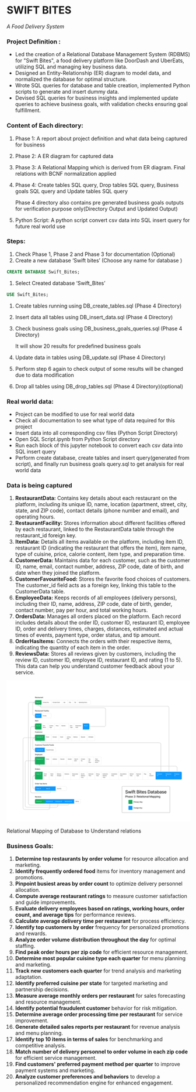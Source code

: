 # SWIFT BITES

*A Food Delivery System*

### Project Definition :

- Led the creation of a Relational Database Management System (RDBMS) for "Swift Bites", a food delivery platform like DoorDash and UberEats, utilizing SQL and managing key business data.
- Designed an Entity-Relationship (ER) diagram to model data, and normalized the database for optimal structure.
- Wrote SQL queries for database and table creation, implemented Python scripts to generate and insert dummy data.
- Devised SQL queries for business insights and implemented update queries to achieve business goals, with validation checks ensuring goal fulfillment.

### Content of Each directory:

1. Phase 1: A report about project definition and what data being captured for business
2. Phase 2: A ER diagram for captured data
3. Phase 3: A Relational Mapping which is derived from ER diagram. Final relations with BCNF normalization applied
4. Phase 4: Create tables SQL query, Drop tables SQL query, Business goals SQL query and Update tables SQL query
    
    Phase 4 directory also contains pre generated business goals outputs for verification purpose only(Directory Output and Updated Output)
    
5. Python Script: A python script convert csv data into SQL insert query for future real world use

### Steps:

1. Check Phase 1, Phase 2 and Phase 3 for documentation (Optional)
2. Create a new database ‘Swift bites’ (Choose any name for database )

```sql
CREATE DATABASE Swift_Bites;
```

1. Select Created database ‘Swift_Bites’

```sql
USE Swift_Bites;
```

1. Create tables running using DB_create_tables.sql (Phase 4 Directory)
2. Insert data all tables using DB_insert_data.sql (Phase 4 Directory)
3. Check business goals using DB_business_goals_queries.sql (Phase 4 Directory)
    
    It will show 20 results for predefined business goals
    
4. Update data in tables using DB_update.sql (Phase 4 Directory)
5. Perform step 6 again to check output of some results will be changed due to data modification
6. Drop all tables using DB_drop_tables.sql (Phase 4 Directory)(optional)

### Real world data:

- Project can be modified to use for real world data
- Check all documentation to see what type of data required for this project
- Insert data into  all corresponding csv files (Python Script Directory)
- Open SQL Script.ipynb from Python Script directory
- Run each block of this jupyter notebook to convert each csv data into SQL insert query
- Perform create database, create tables and insert query(generated from script), and finally run business goals query.sql to get analysis for real world data

### Data is being captured

1. **RestaurantData:** Contains key details about each restaurant on the platform, including its unique ID, name, location (apartment, street, city, state, and ZIP code), contact details (phone number and email), and operating hours.
2. **RestaurantFacility:** Stores information about different facilities offered by each restaurant, linked to the RestaurantData table through the restaurant_id foreign key.
3. **ItemData:** Details all items available on the platform, including item ID, restaurant ID (indicating the restaurant that offers the item), item name, type of cuisine, price, calorie content, item type, and preparation time.
4. **CustomerData:** Maintains data for each customer, such as the customer ID, name, email, contact number, address, ZIP code, date of birth, and date when they joined the platform.
5. **CustomerFavouriteFood:** Stores the favorite food choices of customers. The customer_id field acts as a foreign key, linking this table to the CustomerData table.
6. **EmployeeData:** Keeps records of all employees (delivery persons), including their ID, name, address, ZIP code, date of birth, gender, contact number, pay per hour, and total working hours.
7. **OrdersData:** Manages all orders placed on the platform. Each record includes details about the order ID, customer ID, restaurant ID, employee ID, order and delivery times, charges, distances, estimated and actual times of events, payment type, order status, and tip amount.
8. **OrderHasItems:** Connects the orders with their respective items, indicating the quantity of each item in the order.
9. **ReviewsData:** Stores all reviews given by customers, including the review ID, customer ID, employee ID, restaurant ID, and rating (1 to 5). This data can help you understand customer feedback about your service.

![Relational Mapping of Database to Understand relations](https://raw.githubusercontent.com/EliteArrow/swift-bites-databse/main/Phase%203/Relational%20Mapping.png)

Relational Mapping of Database to Understand relations

### Business Goals:

1. **Determine top restaurants by order volume** for resource allocation and marketing.
2. **Identify frequently ordered food** items for inventory management and promotions.
3. **Pinpoint busiest areas by order count** to optimize delivery personnel allocation.
4. **Compute average restaurant ratings** to measure customer satisfaction and guide improvements.
5. **Evaluate delivery employees based on ratings, working hours, order count, and average tips** for performance reviews.
6. **Calculate average delivery time per restaurant** for process efficiency.
7. **Identify top customers by order** frequency for personalized promotions and rewards.
8. **Analyze order volume distribution throughout the day** for optimal staffing.
9. **Find peak order hours per zip code** for efficient resource management.
10. **Determine most popular cuisine type each quarter** for menu planning and marketing.
11. **Track new customers each quarter** for trend analysis and marketing adaptation.
12. **Identify preferred cuisine per state** for targeted marketing and partnership decisions.
13. **Measure average monthly orders per restaurant** for sales forecasting and resource management.
14. **Identify potential fraudulent customer** behavior for risk mitigation.
15. **Determine average order processing time per restaurant** for service improvement.
16. **Generate detailed sales reports per restaurant** for revenue analysis and menu planning.
17. **Identify top 10 items in terms of sales** for benchmarking and competitive analysis.
18. **Match number of delivery personnel to order volume in each zip code** for efficient service management.
19. **Find customers' preferred payment method per quarter** to improve payment systems and marketing.
20. **Analyze customer preferences and behaviors** to develop a personalized recommendation engine for enhanced engagement.
